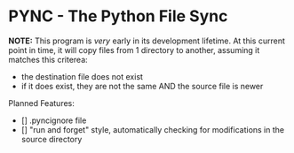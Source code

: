 # PYNC - The Python File Sync

**NOTE:** This program is *very* early in its development lifetime. At this current point in time, it will copy files from 1 directory to another, assuming it matches this criterea:

- the destination file does not exist
- if it does exist, they are not the same AND the source file is newer

Planned Features:

- [] .pyncignore file
- [] "run and forget" style, automatically checking for modifications in the source directory

